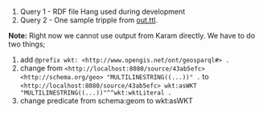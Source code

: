 1) Query 1 - RDF file Hang used during development
2) Query 2 - One sample tripple from [out.ttl](https://github.com/usc-isi-i2/linked-maps/blob/master/2%20-%20RDF%20(Karma)/out.ttl).

**Note:** Right now we cannot use output from Karam directly. We have to do two things;
1. add ```@prefix wkt: <http://www.opengis.net/ont/geosparql#> .```
2. change from 
```<http://localhost:8080/source/43ab5efc> <http://schema.org/geo> "MULTILINESTRING((...))" .```
to 
```<http://localhost:8080/source/43ab5efc> wkt:asWKT "MULTILINESTRING((...))"^^wkt:wktLiteral .```
3. change predicate from <resource> schema:geom <WKT> to <resoruce> wkt:asWKT <WKT>

